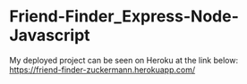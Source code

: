 # Friend-Finder_Express-Node-Javascript


My deployed project can be seen on Heroku at the link below:
https://friend-finder-zuckermann.herokuapp.com/
